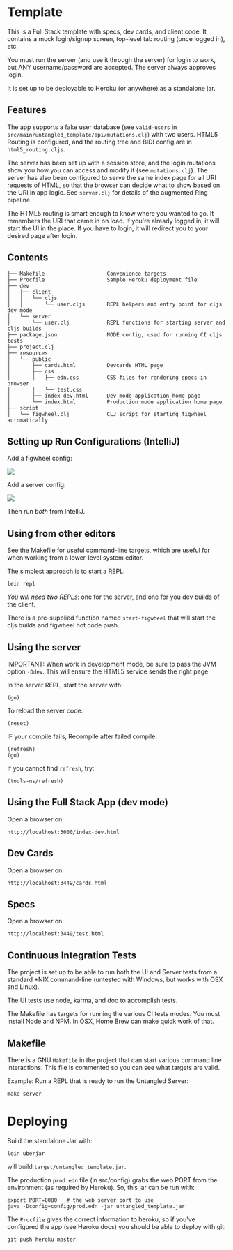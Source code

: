 # Template

This is a Full Stack template with specs, dev cards, and client code.
It contains a mock login/signup screen, top-level tab routing (once logged in), etc.

You must run the server (and use it through the server) for login to work, but ANY username/password are accepted. The
server always approves login.

It is set up to be deployable to Heroku (or anywhere) as a standalone jar.

## Features

The app supports a fake user database (see `valid-users` in `src/main/untangled_template/api/mutations.clj`)
with two users. HTML5 Routing is configured, and the routing tree and BIDI config
are in `html5_routing.cljs`.

The server has been set up with a session store, and the login
mutations show you how you can access and modify it (see `mutations.clj`). The
server has also been configured to serve the same index page for all URI requests
of HTML, so that the browser can decide what to show based on the URI in
app logic. See `server.clj` for details of the augmented Ring pipeline.

The HTML5 routing is smart enough to know where you wanted to go. It
remembers the URI that came in on load. If you're already logged in, it
will start the UI in the place. If you have to login, it will redirect
you to your desired page after login.

## Contents

```
├── Makefile                    Convenience targets
├── Procfile                    Sample Heroku deployment file
├── dev
│   ├── client
│   │   └── cljs
│   │       └── user.cljs       REPL helpers and entry point for cljs dev mode
│   └── server
│       └── user.clj            REPL functions for starting server and cljs builds
├── package.json                NODE config, used for running CI cljs tests
├── project.clj
├── resources
│   └── public
│       ├── cards.html          Devcards HTML page
│       ├── css
│       │   ├── edn.css         CSS files for rendering specs in browser
│       │   └── test.css
│       ├── index-dev.html      Dev mode application home page
│       └── index.html          Production mode application home page
├── script
│   └── figwheel.clj            CLJ script for starting figwheel automatically
```

## Setting up Run Configurations (IntelliJ)

Add a figwheel config:

<img src="docs/img/figwheel.png">

Add a server config:

<img src="docs/img/server.png">

Then run *both* from IntelliJ.

## Using from other editors

See the Makefile for useful command-line targets, which are useful for
when working from a lower-level system editor.

The simplest approach is to start a REPL:

```
lein repl
```

*You will need two REPLs*: one for the server, and one for you dev builds of the client.

There is a pre-supplied function named `start-figwheel` that will start the cljs builds and figwheel hot code push.

## Using the server

IMPORTANT: When work in development mode, be sure to pass the
JVM option `-Ddev`. This will ensure the HTML5 service sends the
right page.

In the server REPL, start the server with:

```
(go)
```

To reload the server code:

```
(reset)
```

IF your compile fails, Recompile after failed compile:

```
(refresh)
(go)
```

If you cannot find `refresh`, try:

```
(tools-ns/refresh)
```

## Using the Full Stack App (dev mode)

Open a browser on:

```
http://localhost:3000/index-dev.html
```

## Dev Cards

Open a browser on:

```
http://localhost:3449/cards.html
```

## Specs

Open a browser on:

```
http://localhost:3449/test.html
```

## Continuous Integration Tests

The project is set up to be able to run both the UI and Server tests from a
standard *NIX command-line (untested with Windows, but works with OSX and
Linux).

The UI tests use node, karma, and doo to accomplish tests.

The Makefile has targets for running the various CI tests modes. You
must install Node and NPM. In OSX, Home Brew can make quick work of that.

## Makefile

There is a GNU `Makefile` in the project that can start various command
line interactions. This file is commented so you can see what targets
are valid.

Example: Run a REPL that is ready to run the Untangled Server:

```
make server
```

# Deploying

Build the standalone Jar with:

```
lein uberjar
```

will build `target/untangled_template.jar`.

The production `prod.edn` file (in src/config) grabs the web PORT from
the environment (as required by Heroku). So, this jar can be run with:

```
export PORT=8080   # the web server port to use
java -Dconfig=config/prod.edn -jar untangled_template.jar
```

The `Procfile` gives the correct information to heroku, so if you've
configured the app (see Heroku docs) you should be able to deploy with
git:

```
git push heroku master
```

